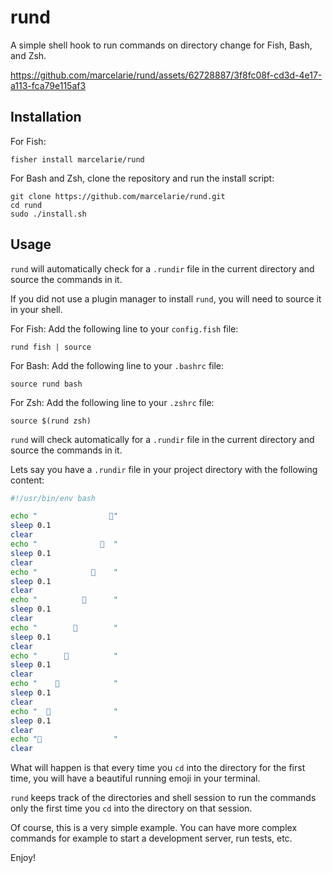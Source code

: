 # rund

A simple shell hook to run commands on directory change for Fish, Bash, and Zsh.

https://github.com/marcelarie/rund/assets/62728887/3f8fc08f-cd3d-4e17-a113-fca79e115af3

## Installation

For Fish:

```shell
fisher install marcelarie/rund
```

For Bash and Zsh, clone the repository and run the install script:

```shell
git clone https://github.com/marcelarie/rund.git
cd rund
sudo ./install.sh
```

## Usage

`rund` will automatically check for a `.rundir` file in the current directory
and source the commands in it.

If you did not use a plugin manager to install `rund`, you will need to source
it in your shell.

For Fish:
Add the following line to your `config.fish` file:

```shell
rund fish | source
```

For Bash:
Add the following line to your `.bashrc` file:

```shell
source rund bash
```

For Zsh:
Add the following line to your `.zshrc` file:

```shell
source $(rund zsh)
```

`rund` will check automatically for a `.rundir` file in the current directory
and source the commands in it.

Lets say you have a `.rundir` file in your project directory with the following content:

```bash
#!/usr/bin/env bash

echo "                🏃"
sleep 0.1
clear
echo "              🏃  "
sleep 0.1
clear
echo "            🏃    "
sleep 0.1
clear
echo "          🏃      "
sleep 0.1
clear
echo "        🏃        "
sleep 0.1
clear
echo "      🏃          "
sleep 0.1
clear
echo "    🏃            "
sleep 0.1
clear
echo "  🏃              "
sleep 0.1
clear
echo "🏃                "
clear
```

What will happen is that every time you `cd` into the directory for the first
time, you will have a beautiful running emoji in your terminal.

`rund` keeps track of the directories and shell session to run the commands
only the first time you `cd` into the directory on that session.

Of course, this is a very simple example. You can have more complex commands
for example to start a development server, run tests, etc.

Enjoy!
